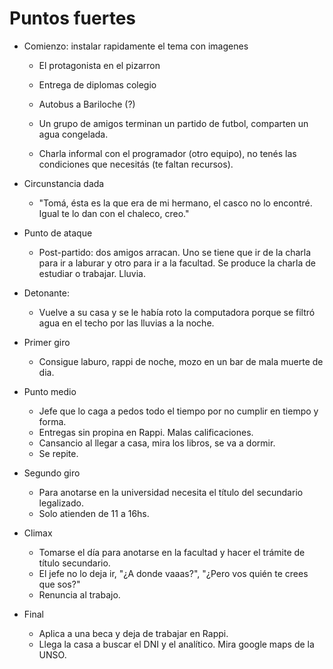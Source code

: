 # Puntos fuertes

* Comienzo: instalar rapidamente el tema con imagenes
  * El protagonista en el pizarron
  * Entrega de diplomas colegio
  * Autobus a Bariloche (?)

  * Un grupo de amigos terminan un partido de futbol, comparten un agua congelada. 
  * Charla informal con el programador (otro equipo), no tenés las condiciones que necesitás (te faltan recursos).

* Circunstancia dada
  * "Tomá, ésta es la que era de mi hermano, el casco no lo encontré. Igual te lo dan con el chaleco, creo."
  
* Punto de ataque
  * Post-partido: dos amigos arracan. Uno se tiene que ir de la charla para ir a laburar y otro para ir a la facultad. Se produce la charla de estudiar o trabajar. Lluvia.

* Detonante:
  * Vuelve a su casa y se le había roto la computadora porque se filtró agua en el techo por las lluvias a la noche. 

* Primer giro
  * Consigue laburo, rappi de noche, mozo en un bar de mala muerte de dia. 

* Punto medio
  * Jefe que lo caga a pedos todo el tiempo por no cumplir en tiempo y forma.
  * Entregas sin propina en Rappi. Malas calificaciones.
  * Cansancio al llegar a casa, mira los libros, se va a dormir.
  * Se repite.

* Segundo giro
  * Para anotarse en la universidad necesita el título del secundario legalizado.
  * Solo atienden de 11 a 16hs.

* Climax
  * Tomarse el día para anotarse en la facultad y hacer el trámite de título secundario.
  * El jefe no lo deja ir, "¿A donde vaaas?", "¿Pero vos quién te crees que sos?"
  * Renuncia al trabajo.

* Final
  * Aplica a una beca y deja de trabajar en Rappi.
  * Llega la casa a buscar el DNI y el analítico. Mira google maps de la UNSO.


